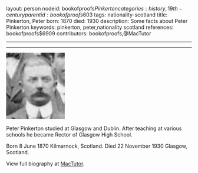 layout: person
nodeid: bookofproofs$Pinkerton
categories: history,19th-century
parentid: bookofproofs$603
tags: nationality-scotland
title: Pinkerton, Peter
born: 1870
died: 1930
description: Some facts about Peter Pinkerton
keywords: pinkerton, peter,nationality scotland
references: bookofproofs$6909
contributors: bookofproofs,@MacTutor

---


---

![Pinkerton.jpg](https://github.com/bookofproofs/bookofproofs.github.io/blob/main/_sources/_assets/images/portraits/Pinkerton.jpg?raw=true)

Peter Pinkerton studied at Glasgow and Dublin. After teaching at various schools he became Rector of Glasgow High School.

Born 8 June 1870 Kilmarnock, Scotland. Died 22 November 1930 Glasgow, Scotland.


View full biography at [MacTutor](https://mathshistory.st-andrews.ac.uk/Biographies/Pinkerton/).